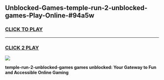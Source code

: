 
## Unblocked-Games-temple-run-2-unblocked-games-Play-Online-#94a5w
<h3>
<a href="https://premium.freeplayer.one?title=temple-run-2-unblocked-games&ref=27F">CLICK TO PLAY</a></h3>
<hr>

<h3>
<a href="https://premium.freeplayer.one?title=temple-run-2-unblocked-games&ref=27F">CLICK 2 PLAY</a>
  
</h3>

<a href="https://premium.freeplayer.one?title=temple-run-2-unblocked-games&ref=27F"><img src="https://clearcache.store/games.png"></a>


**temple-run-2-unblocked-games games unblocked: Your Gateway to Fun and Accessible Online Gaming**
